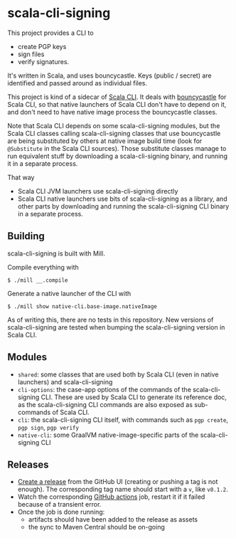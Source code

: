# scala-cli-signing

This project provides a CLI to
- create PGP keys
- sign files
- verify signatures.

It's written in Scala, and uses bouncycastle. Keys (public / secret) are identified and passed around as individual files.

This project is kind of a sidecar of [Scala CLI](https://github.com/VirtusLab/scala-cli). It deals with [bouncycastle](https://www.bouncycastle.org) for Scala CLI, so that native launchers of Scala CLI
don't have to depend on it, and don't need to have native image process the bouncycastle classes.

Note that Scala CLI depends on some scala-cli-signing modules, but the Scala CLI classes calling scala-cli-signing classes that use bouncycastle are being substituted by others at native image build time (look for `@Substitute` in the Scala CLI sources). Those substitute classes manage to run equivalent stuff by downloading a scala-cli-signing binary, and running it in a separate process.

That way
- Scala CLI JVM launchers use scala-cli-signing directly
- Scala CLI native launchers use bits of scala-cli-signing as a library, and other parts by downloading and running the scala-cli-signing CLI binary in a separate process.

## Building

scala-cli-signing is built with Mill.

Compile everything with
```text
$ ./mill __.compile
```

Generate a native launcher of the CLI with
```text
$ ./mill show native-cli.base-image.nativeImage
```

As of writing this, there are no tests in this repository. New versions of scala-cli-signing are tested when bumping the scala-cli-signing version in Scala CLI.

## Modules

- `shared`: some classes that are used both by Scala CLI (even in native launchers) and scala-cli-signing
- `cli-options`: the case-app options of the commands of the scala-cli-signing CLI. These are used by Scala CLI to generate its reference doc, as the scala-cli-signing CLI commands are also exposed as sub-commands of Scala CLI.
- `cli`: the scala-cli-signing CLI itself, with commands such as `pgp create`, `pgp sign`, `pgp verify`
- `native-cli`: some GraalVM native-image-specific parts of the scala-cli-signing CLI

## Releases

- [Create a release](https://github.com/scala-cli/scala-cli-signing/releases/new) from the GitHub UI (creating or pushing a tag is not enough).
  The corresponding tag name should start with a `v`, like `v0.1.2`.
- Watch the corresponding [GitHub actions](https://github.com/scala-cli/scala-cli-signing/actions) job, restart it if it failed because of a transient error.
- Once the job is done running:
  - artifacts should have been added to the release as assets
  - the sync to Maven Central should be on-going
